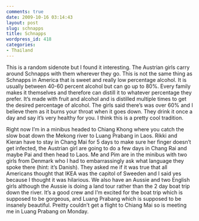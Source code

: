 ```yaml
---
comments: true
date: 2009-10-16 03:14:43
layout: post
slug: schnapps
title: Schnapps
wordpress_id: 418
categories:
- Thailand
---
```


This is a random sidenote but I found it interesting.  The Austrian girls carry around Schnapps with them wherever they go.  This is not the same thing as Schnapps in America that is sweet and really low percentage alcohol.  It is usually between 40-60 percent alcohol but can go up to 80%.  Every family makes it themselves and therefore can distill it to whatever percentage they prefer.  It’s made with fruit and alcohol and is distilled multiple times to get the desired percentage of alcohol.  The girls said there’s was over 60% and I believe them as it burns your throat when it goes down.  They drink it once a day and say it’s very healthy for you.  I think this is a pretty cool tradition.

Right now I’m in a minibus headed to Chiang Khong where you catch the slow boat down the Mekong river to Luang Prabang in Laos.  Rikki and Kieran have to stay in Chang Mai for 5 days to make sure her finger doesn’t get infected, the Austrian girl are going to do a few days in Chang Rai and maybe Pai and then head to Laos.  Me and Pim are in the minibus with two girls from Denmark who I had to embarrassingly ask what language they spoke there (hint: it’s Danish).  They asked me if it was true that all Americans thought that IKEA was the capitol of Sweeden and I said yes because I thought it was hilarious.  We also have an Aussie and two English girls although the Aussie is doing a land tour rather than the 2 day boat trip down the river.  It’s a good crew and I’m excited for the boat trip which is supposed to be gorgeous, and Luang Prabang which is supposed to be insanely beautiful.  Preitty couldn’t get a flight to Chiang Mai so is meeting me in Luang Prabang on Monday.


